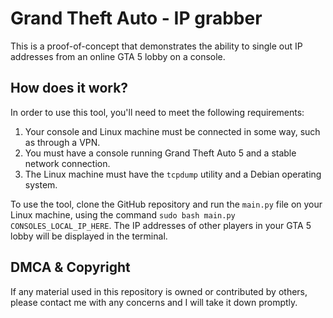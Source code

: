 # Grand Theft Auto - IP grabber
This is a proof-of-concept that demonstrates the ability to single out IP addresses from an online GTA 5 lobby on a console.

## How does it work?
In order to use this tool, you'll need to meet the following requirements:

1.  Your console and Linux machine must be connected in some way, such as through a VPN.
2.  You must have a console running Grand Theft Auto 5 and a stable network connection.
3.  The Linux machine must have the `tcpdump` utility and a Debian operating system.

To use the tool, clone the GitHub repository and run the `main.py` file on your Linux machine, using the command `sudo bash main.py CONSOLES_LOCAL_IP_HERE`. The IP addresses of other players in your GTA 5 lobby will be displayed in the terminal.

## DMCA & Copyright
If any material used in this repository is owned or contributed by others, please contact me with any concerns and I will take it down promptly.
